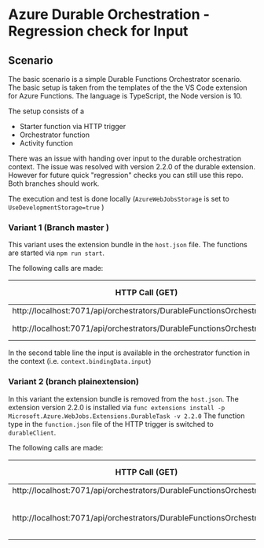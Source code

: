 # Azure Durable Orchestration - Regression check for Input

## Scenario

The basic scenario is a simple Durable Functions Orchestrator scenario. The basic setup is taken from the templates of the the VS Code extension for Azure Functions. The language is TypeScript, the Node version is 10.

The setup consists of a
* Starter function via HTTP trigger
* Orchestrator function
* Activity function

There was an issue with handing over input to the durable orchestration context.
The issue was resolved with version 2.2.0 of the durable extension.
However for future quick "regression" checks you can still use this repo. Both branches should work. 

The execution and test is done locally (`AzureWebJobsStorage` is set to `UseDevelopmentStorage=true` )

### Variant 1 (Branch master )
This variant uses the extension bundle in the `host.json` file. 
The functions are started via `npm run start`.

The following calls are made:

 HTTP Call (GET) | Body (JSON)          | Result 
---------------- | -------------------- | ------- 
 http://localhost:7071/api/orchestrators/DurableFunctionsOrchestratorJS  | empty | OK 
 http://localhost:7071/api/orchestrators/DurableFunctionsOrchestratorJS  | {"id": "12345"} | OK 

In the second table line the input is available in the orchestrator function in the context (i.e. `context.bindingData.input`)

### Variant 2 (branch plainextension)
In this variant the extension bundle is removed from the `host.json`. 
The extension version 2.2.0 is installed via `func extensions install -p Microsoft.Azure.WebJobs.Extensions.DurableTask -v 2.2.0`
The function type in the `function.json` file of the HTTP trigger is switched to `durableClient`. 

The following calls are made:

HTTP Call (GET)  | Body (JSON)          | Result  
---------------- | -------------------- | ------- 
http://localhost:7071/api/orchestrators/DurableFunctionsOrchestratorJS  | empty | OK 
http://localhost:7071/api/orchestrators/DurableFunctionsOrchestratorJS  | {"id": "12345"} | OK (as of version 2.2.0) 